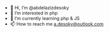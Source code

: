 - 👋 Hi, I’m @abdelazizdesoky
- 👀 I’m interested in php 
- 🌱 I’m currently learning php & JS
- 📫 How to reach me  a.desoky@outlook.com

<!---
abdelazizdesoky/abdelazizdesoky is a ✨ special ✨ repository because its `README.md` (this file) appears on your GitHub profile.
You can click the Preview link to take a look at your changes.
--->
